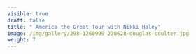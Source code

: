 ```yaml
---
visible: true
draft: false
title: " America the Great Tour with Nikki Haley"
image: /img/gallery/298-1260999-230628-douglas-coulter.jpg
weight: 7
---
```

